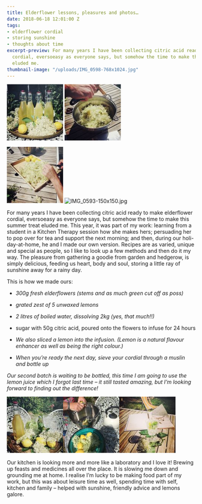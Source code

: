 ```yaml
---
title: Elderflower lessons, pleasures and photos…
date: 2018-06-18 12:01:00 Z
tags:
- elderflower cordial
- storing sunshine
- thoughts about time
excerpt-preview: For many years I have been collecting citric acid ready to make elderflower
  cordial, eversoeasy as everyone says, but somehow the time to make this summer treat
  eluded me.
thumbnail-image: "/uploads/IMG_0598-768x1024.jpg"
---
```


![IMG_0598-150x150.jpg](/uploads/IMG_0598-150x150.jpg)          ![IMG_0594-150x150.jpg](/uploads/IMG_0594-150x150.jpg)          

 ![IMG_0593-150x150.jpg](/uploads/IMG_0593-150x150.jpg)          ![IMG_0593-150x150.jpg](/api/v2/sites/5b3b44a41deaab485189693b/source/_uploads/IMG_0593-150x150.jpg?download)

For many years I have been collecting citric acid ready to make elderflower cordial, eversoeasy as everyone says, but somehow the time to make this summer treat eluded me. This year, it was part of my work: learning from a student in a Kitchen Therapy session how she makes hers; persuading her to pop over for tea and support the next morning; and then, during our holi-day-at-home, he and I made our own version. Recipes are as varied, unique and special as people, so I like to look up a few methods and then do it my way. The pleasure from gathering a goodie from garden and hedgerow, is simply delicious, feeding us heart, body and soul, storing a little ray of sunshine away for a rainy day.

This is how we made ours:

* *300g fresh elderflowers (stems and as much green cut off as poss)*

* *grated zest of 5 unwaxed lemons*

* *2 litres of boiled water, dissolving 2kg (yes, that much!!)*

* sugar with 50g citric acid, poured onto the flowers to infuse for 24 hours

* *We also sliced a lemon into the infusion. (Lemon is a natural flavour enhancer as well as being the right colour.)*

* *When you’re ready the next day, sieve your cordial through a muslin and bottle up*

*Our second batch is waiting to be bottled, this time I am going to use the lemon juice which I forgot last time – it still tasted amazing, but I’m looking forward to finding out the difference!*

![IMG_0586-150x150.jpg](/uploads/IMG_0586-150x150.jpg)![IMG_0548-150x150.jpg](/uploads/IMG_0548-150x150.jpg)![IMG_0609-150x150.jpg](/uploads/IMG_0609-150x150.jpg)

Our kitchen is looking more and more like a laboratory and I love it! Brewing up feasts and medicines all over the place. It is slowing me down and grounding me at home. I realise I’m lucky to be making food part of my work, but this was about leisure time as well, spending time with self, kitchen and family – helped with sunshine, friendly advice and lemons galore.